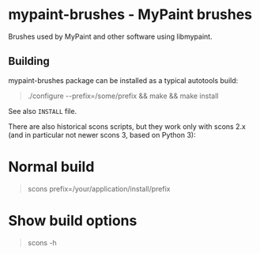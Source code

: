 mypaint-brushes - MyPaint brushes
=================================

Brushes used by MyPaint and other software using libmypaint.

Building
---------

mypaint-brushes package can be installed as a typical autotools build:

> ./configure --prefix=/some/prefix && make && make install

See also `INSTALL` file.

There are also historical scons scripts, but they work only with scons
2.x (and in particular not newer scons 3, based on Python 3):

# Normal build
> scons prefix=/your/application/install/prefix

# Show build options
> scons -h
